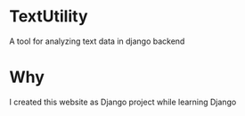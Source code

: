 # TextUtility
A tool for analyzing text data in django backend


# Why
I created this website as Django project while learning Django

